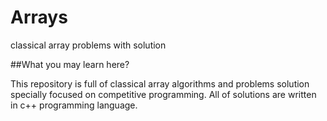 # Arrays
classical array problems with solution

##What you may learn here?

This repository is full of classical array algorithms and problems solution specially focused on competitive programming. All of solutions are written in c++ programming language. 
